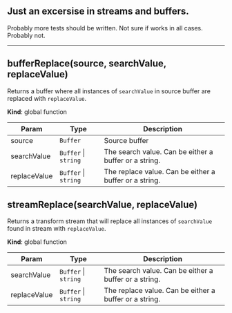 ## Just an excersise in streams and buffers.

Probably more tests should be written. Not sure if works in all cases. Probably not.

---

<a name="bufferReplace"></a>

## bufferReplace(source, searchValue, replaceValue)
Returns a buffer where all instances of `searchValue` in source buffer are replaced with `replaceValue`.

**Kind**: global function  

| Param | Type | Description |
| --- | --- | --- |
| source | <code>Buffer</code> | Source buffer |
| searchValue | <code>Buffer</code> \| <code>string</code> | The search value. Can be either a buffer or a string. |
| replaceValue | <code>Buffer</code> \| <code>string</code> | The replace value. Can be either a buffer or a string. |

<a name="streamReplace"></a>

## streamReplace(searchValue, replaceValue)
Returns a transform stream that will replace all instances of `searchValue` found in stream with `replaceValue`.

**Kind**: global function  

| Param | Type | Description |
| --- | --- | --- |
| searchValue | <code>Buffer</code> \| <code>string</code> | The search value. Can be either a buffer or a string. |
| replaceValue | <code>Buffer</code> \| <code>string</code> | The replace value. Can be either a buffer or a string. |

